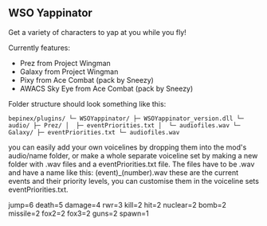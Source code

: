 ## WSO Yappinator

Get a variety of characters to yap at you while you fly!

Currently features:
* Prez from Project Wingman
* Galaxy from Project Wingman
* Pixy from Ace Combat (pack by Sneezy)
* AWACS Sky Eye from Ace Combat (pack by Sneezy)

Folder structure should look something like this:

`bepinex/plugins/
  └─ WSOYappinator/
    ├─ WSOYappinator_version.dll
    └─ audio/
       ├─ Prez/
       │  ├─ eventPriorities.txt
       │  └─ audiofiles.wav
       └─ Galaxy/
          ├─ eventPriorities.txt
          └─ audiofiles.wav`

you can easily add your own voicelines by dropping them into the mod's audio/name folder, or make a whole separate voiceline set by making a new folder with .wav files and a eventPriorities.txt file.
The files have to be .wav and have a name like this: (event)_(number).wav 
these are the current events and their priority levels, you can customise them in the voiceline sets eventPriorities.txt.

jump=6
death=5
damage=4
rwr=3
kill=2
hit=2
nuclear=2
bomb=2
missile=2
fox2=2
fox3=2
guns=2
spawn=1
